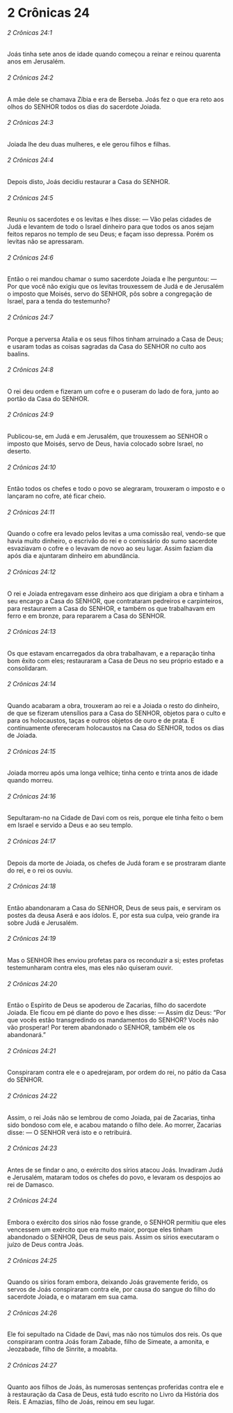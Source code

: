 # 2 Crônicas 24

###### 2 Crônicas 24:1

Joás tinha sete anos de idade quando começou a reinar e reinou quarenta anos em Jerusalém.

###### 2 Crônicas 24:2

A mãe dele se chamava Zíbia e era de Berseba. Joás fez o que era reto aos olhos do SENHOR todos os dias do sacerdote Joiada.

###### 2 Crônicas 24:3

Joiada lhe deu duas mulheres, e ele gerou filhos e filhas.

###### 2 Crônicas 24:4

Depois disto, Joás decidiu restaurar a Casa do SENHOR.

###### 2 Crônicas 24:5

Reuniu os sacerdotes e os levitas e lhes disse: — Vão pelas cidades de Judá e levantem de todo o Israel dinheiro para que todos os anos sejam feitos reparos no templo de seu Deus; e façam isso depressa. Porém os levitas não se apressaram.

###### 2 Crônicas 24:6

Então o rei mandou chamar o sumo sacerdote Joiada e lhe perguntou: — Por que você não exigiu que os levitas trouxessem de Judá e de Jerusalém o imposto que Moisés, servo do SENHOR, pôs sobre a congregação de Israel, para a tenda do testemunho?

###### 2 Crônicas 24:7

Porque a perversa Atalia e os seus filhos tinham arruinado a Casa de Deus; e usaram todas as coisas sagradas da Casa do SENHOR no culto aos baalins.

###### 2 Crônicas 24:8

O rei deu ordem e fizeram um cofre e o puseram do lado de fora, junto ao portão da Casa do SENHOR.

###### 2 Crônicas 24:9

Publicou-se, em Judá e em Jerusalém, que trouxessem ao SENHOR o imposto que Moisés, servo de Deus, havia colocado sobre Israel, no deserto.

###### 2 Crônicas 24:10

Então todos os chefes e todo o povo se alegraram, trouxeram o imposto e o lançaram no cofre, até ficar cheio.

###### 2 Crônicas 24:11

Quando o cofre era levado pelos levitas a uma comissão real, vendo-se que havia muito dinheiro, o escrivão do rei e o comissário do sumo sacerdote esvaziavam o cofre e o levavam de novo ao seu lugar. Assim faziam dia após dia e ajuntaram dinheiro em abundância.

###### 2 Crônicas 24:12

O rei e Joiada entregavam esse dinheiro aos que dirigiam a obra e tinham a seu encargo a Casa do SENHOR, que contrataram pedreiros e carpinteiros, para restaurarem a Casa do SENHOR, e também os que trabalhavam em ferro e em bronze, para repararem a Casa do SENHOR.

###### 2 Crônicas 24:13

Os que estavam encarregados da obra trabalhavam, e a reparação tinha bom êxito com eles; restauraram a Casa de Deus no seu próprio estado e a consolidaram.

###### 2 Crônicas 24:14

Quando acabaram a obra, trouxeram ao rei e a Joiada o resto do dinheiro, de que se fizeram utensílios para a Casa do SENHOR, objetos para o culto e para os holocaustos, taças e outros objetos de ouro e de prata. E continuamente ofereceram holocaustos na Casa do SENHOR, todos os dias de Joiada.

###### 2 Crônicas 24:15

Joiada morreu após uma longa velhice; tinha cento e trinta anos de idade quando morreu.

###### 2 Crônicas 24:16

Sepultaram-no na Cidade de Davi com os reis, porque ele tinha feito o bem em Israel e servido a Deus e ao seu templo.

###### 2 Crônicas 24:17

Depois da morte de Joiada, os chefes de Judá foram e se prostraram diante do rei, e o rei os ouviu.

###### 2 Crônicas 24:18

Então abandonaram a Casa do SENHOR, Deus de seus pais, e serviram os postes da deusa Aserá e aos ídolos. E, por esta sua culpa, veio grande ira sobre Judá e Jerusalém.

###### 2 Crônicas 24:19

Mas o SENHOR lhes enviou profetas para os reconduzir a si; estes profetas testemunharam contra eles, mas eles não quiseram ouvir.

###### 2 Crônicas 24:20

Então o Espírito de Deus se apoderou de Zacarias, filho do sacerdote Joiada. Ele ficou em pé diante do povo e lhes disse: — Assim diz Deus: “Por que vocês estão transgredindo os mandamentos do SENHOR? Vocês não vão prosperar! Por terem abandonado o SENHOR, também ele os abandonará.”

###### 2 Crônicas 24:21

Conspiraram contra ele e o apedrejaram, por ordem do rei, no pátio da Casa do SENHOR.

###### 2 Crônicas 24:22

Assim, o rei Joás não se lembrou de como Joiada, pai de Zacarias, tinha sido bondoso com ele, e acabou matando o filho dele. Ao morrer, Zacarias disse: — O SENHOR verá isto e o retribuirá.

###### 2 Crônicas 24:23

Antes de se findar o ano, o exército dos sírios atacou Joás. Invadiram Judá e Jerusalém, mataram todos os chefes do povo, e levaram os despojos ao rei de Damasco.

###### 2 Crônicas 24:24

Embora o exército dos sírios não fosse grande, o SENHOR permitiu que eles vencessem um exército que era muito maior, porque eles tinham abandonado o SENHOR, Deus de seus pais. Assim os sírios executaram o juízo de Deus contra Joás.

###### 2 Crônicas 24:25

Quando os sírios foram embora, deixando Joás gravemente ferido, os servos de Joás conspiraram contra ele, por causa do sangue do filho do sacerdote Joiada, e o mataram em sua cama.

###### 2 Crônicas 24:26

Ele foi sepultado na Cidade de Davi, mas não nos túmulos dos reis. Os que conspiraram contra Joás foram Zabade, filho de Simeate, a amonita, e Jeozabade, filho de Sinrite, a moabita.

###### 2 Crônicas 24:27

Quanto aos filhos de Joás, às numerosas sentenças proferidas contra ele e à restauração da Casa de Deus, está tudo escrito no Livro da História dos Reis. E Amazias, filho de Joás, reinou em seu lugar.

